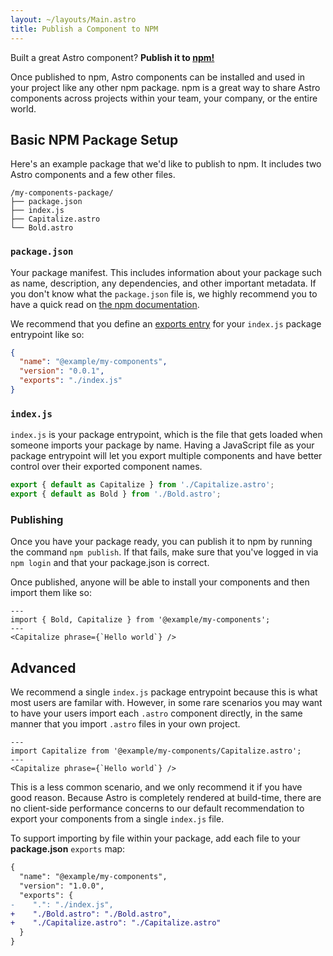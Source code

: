 ```yaml
---
layout: ~/layouts/Main.astro
title: Publish a Component to NPM
---
```


Built a great Astro component? **Publish it to [npm!](https://npmjs.com/)**

Once published to npm, Astro components can be installed and used in your project like any other npm package. npm is a great way to share Astro components across projects within your team, your company, or the entire world.

## Basic NPM Package Setup

Here's an example package that we'd like to publish to npm. It includes two Astro components and a few other files.

```
/my-components-package/
├── package.json
├── index.js
├── Capitalize.astro
└── Bold.astro
```

### `package.json`

Your package manifest. This includes information about your package such as name, description, any dependencies, and other important metadata. If you don't know what the `package.json` file is, we highly recommend you to have a quick read on [the npm documentation](https://docs.npmjs.com/creating-a-package-json-file).

We recommend that you define an [exports entry](https://nodejs.org/api/packages.html) for your `index.js` package entrypoint like so:

```json
{
  "name": "@example/my-components",
  "version": "0.0.1",
  "exports": "./index.js"
}
```

### `index.js`

`index.js` is your package entrypoint, which is the file that gets loaded when someone imports your package by name. Having a JavaScript file as your package entrypoint will let you export multiple components and have better control over their exported component names.

```js
export { default as Capitalize } from './Capitalize.astro';
export { default as Bold } from './Bold.astro';
```

### Publishing

Once you have your package ready, you can publish it to npm by running the command `npm publish`. If that fails, make sure that you've logged in via `npm login` and that your package.json is correct.

Once published, anyone will be able to install your components and then import them like so:

```astro
---
import { Bold, Capitalize } from '@example/my-components';
---
<Capitalize phrase={`Hello world`} />
```

## Advanced

We recommend a single `index.js` package entrypoint because this is what most users are familar with. However, in some rare scenarios you may want to have your users import each `.astro` component directly, in the same manner that you import `.astro` files in your own project.

```astro
---
import Capitalize from '@example/my-components/Capitalize.astro';
---
<Capitalize phrase={`Hello world`} />
```

This is a less common scenario, and we only recommend it if you have good reason. Because Astro is completely rendered at build-time, there are no client-side performance concerns to our default recommendation to export your components from a single `index.js` file.

To support importing by file within your package, add each file to your **package.json** `exports` map:

```diff
{
  "name": "@example/my-components",
  "version": "1.0.0",
  "exports": {
-    ".": "./index.js",
+    "./Bold.astro": "./Bold.astro",
+    "./Capitalize.astro": "./Capitalize.astro"
  }
}
```
